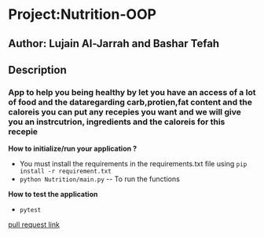 # Project:Nutrition-OOP
## Author: Lujain Al-Jarrah and Bashar Tefah

## Description

### App to help you being healthy by let you have an access of a lot of food and the dataregarding carb,protien,fat content and the caloreis you can put any recepies you want and we will give you an instrcutrion, ingredients and the caloreis for this recepie

**How to initialize/run your application ?**
* You must install the requirements in the requirements.txt file using `pip install -r requirement.txt`
* `python Nutrition/main.py` -- To run the  functions

**How to test the application**
* `pytest`

[pull request link](https://github.com/Lujain92/Nutrition-OOP/pull/6)
